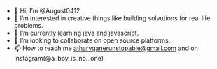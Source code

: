 - 👋 Hi, I’m @August0412
- 👀 I’m interested in creative things like building solvutions for real life problems.
- 🌱 I’m currently learning java and javascript.
- 💞️ I’m looking to collaborate on open source platforms.
- 📫 How to reach me atharvganerunstopable@gmail.com and on Instagram(@a_boy_is_no._one) 

<!---
August0412/August0412 is a ✨ special ✨ repository because its `README.md` (this file) appears on your GitHub profile.
You can click the Preview link to take a look at your changes.
--->

